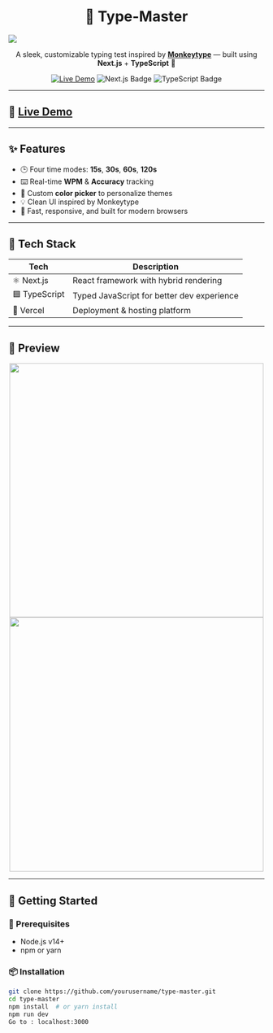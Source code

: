 <h1 align="center">🎯 Type-Master</h1>

<img src="https://giphy.com/embed/13GIgrGdslD9oQ"  />

<p align="center">
  A sleek, customizable typing test inspired by <a href="https://monkeytype.com" target="_blank"><strong>Monkeytype</strong></a> — built using <strong>Next.js</strong> + <strong>TypeScript</strong> 🚀
</p>

<p align="center">
  <a href="https://type-master-eta-roan.vercel.app/"><img src="https://img.shields.io/badge/Live%20Demo-Online-blueviolet?style=for-the-badge&logo=vercel" alt="Live Demo" /></a>
  <img src="https://img.shields.io/badge/Next.js-black?style=for-the-badge&logo=nextdotjs" alt="Next.js Badge" />
  <img src="https://img.shields.io/badge/TypeScript-3178c6?style=for-the-badge&logo=typescript&logoColor=white" alt="TypeScript Badge" />
</p>

---

## 🔗 [Live Demo](https://type-master-eta-roan.vercel.app/)

---

## ✨ Features

- 🕒 Four time modes: **15s**, **30s**, **60s**, **120s**
- ⌨️ Real-time **WPM** & **Accuracy** tracking
- 🎨 Custom **color picker** to personalize themes
- 💡 Clean UI inspired by Monkeytype
- 🚀 Fast, responsive, and built for modern browsers

---

## 🧠 Tech Stack

| Tech | Description |
|------|-------------|
| ⚛️ Next.js | React framework with hybrid rendering |
| 🟦 TypeScript | Typed JavaScript for better dev experience |
| 🧪 Vercel | Deployment & hosting platform |

---

## 📸 Preview

<p align="center">
  <img src="https://github.com/user-attachments/assets/b8a1e5e3-e6b1-41cb-bba7-8be8512edd05" width="500" />
  <br/>
  <img src="https://github.com/user-attachments/assets/72fa2282-50c4-443b-86d5-711417c4166f" width="500" />
</p>

---

## 🚀 Getting Started

### 🧰 Prerequisites

- Node.js v14+
- npm or yarn

### 📦 Installation

```bash
git clone https://github.com/yourusername/type-master.git
cd type-master
npm install  # or yarn install
npm run dev
Go to : localhost:3000 
